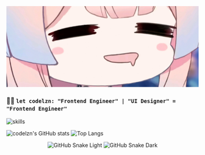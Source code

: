 [![](kokomi.jpg)](https://codelzn-namecard.vercel.app)

### 👨‍💻 `let codelzn: "Frontend Engineer" | "UI Designer" = "Frontend Engineer"`

![skills](https://skillicons.dev/icons?i=nextjs,nuxtjs,prisma)

<img src="https://github-readme-stats-one-bice.vercel.app/api?username=codelzn&count_private=true&theme=calm&show_icons=true&include_all_commits=true&role=OWNER,ORGANIZATION_MEMBER,COLLABORATOR" alt="codelzn's GitHub stats" height="185px" /> <img src="https://github-readme-stats-one-bice.vercel.app/api/top-langs/?username=codelzn&layout=compact&langs_count=8&theme=calm&role=OWNER,COLLABORATOR" alt="Top Langs" height="185px" />

<div align="center">

![GitHub Snake Light](https://github.com/codelzn/codelzn/raw/snack/github-snake.svg#gh-light-mode-only)
![GitHub Snake Dark](https://github.com/codelzn/codelzn/raw/snack/github-snake-dark.svg#gh-dark-mode-only)

</div>
